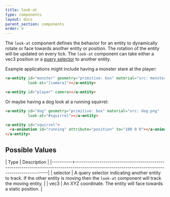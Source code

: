 ```yaml
---
title: look-at
type: components
layout: docs
parent_section: components
order: 9
---
```


The `look-at` component defines the behavior for an entity to dynamically rotate or face towards another entity or position. The rotation of the entity will be updated on every tick. The `look-at` component can take either a vec3 position or a [query selector](https://developer.mozilla.org/en-US/docs/Web/API/Document/querySelector) to another entity.

Example applications might include having a monster stare at the player:

```html
<a-entity id="monster" geometry="primitive: box" material="src: monster.png"
          look-at="[camera]"></a-entity>

<a-entity id="player" camera></a-entity>
```

Or maybe having a dog look at a running squirrel:

```html
<a-entity id="dog" geometry="primitive: box" material="src: dog.png"
          look-at="#squirrel"></a-entity>

<a-entity id="squirrel">
  <a-animation id="running" attribute="position" to="100 0 0"></a-animation>
</a-entity>
```

## Possible Values

| Type     | Description                                                                                                                                   |
|----------+-----------------------------------------------------------------------------------------------------------------------------------------------|
| selector | A query selector indicating another entity to track. If the other entity is moving then the `look-at` component will track the moving entity. |
| vec3     | An XYZ coordinate. The entity will face towards a static position.                                                                            |
